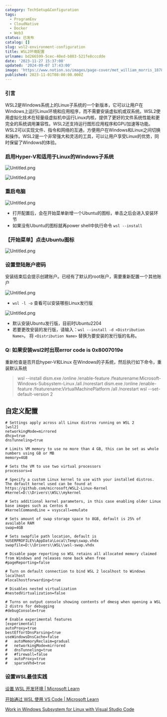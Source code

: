 ```yaml
---
category: TechSetup&Configuration
tags:
  - ProgramEnv
  - CloudNative
  - Docker
  - Web3
status: 已发布
catalog: []
slug: wsl2-environment-configuration
title: WSL2环境配置
urlname: bd266599-5cec-40ed-b803-521fe8cccdde
date: '2023-11-27 15:37:00'
updated: '2024-09-07 17:43:00'
image: 'https://www.notion.so/images/page-cover/met_william_morris_1878.jpg'
published: 2023-11-01T08:00:00.000Z
---
```


### 引言


WSL2是Windows系统上的Linux子系统的一个新版本，它可以让用户在Windows上运行Linux环境和应用程序，而不需要安装虚拟机或双系统。WSL2使用虚拟化技术在轻量级虚拟机中运行Linux内核，提供了更好的文件系统性能和更完全的系统调用兼容性。WSL2还支持运行图形应用程序和GPU加速等功能。WSL2可以实现文件、指令和网络的互通，方便用户在Windows和Linux之间切换和操作。WSL2是一个非常强大和灵活的工具，可以让用户享受Linux的优势，同时保留了Windows的体验。


### 启用Hyper-V和适用于Linux的Windows子系统


![Untitled.png](https://prod-files-secure.s3.us-west-2.amazonaws.com/5d24fe63-e567-4804-86f9-9fdc62e13082/62efe4d1-37d6-4606-a7b8-34dcd63ff38a/Untitled.png?X-Amz-Algorithm=AWS4-HMAC-SHA256&X-Amz-Content-Sha256=UNSIGNED-PAYLOAD&X-Amz-Credential=ASIAZI2LB466XUDGURHG%2F20250404%2Fus-west-2%2Fs3%2Faws4_request&X-Amz-Date=20250404T213434Z&X-Amz-Expires=3600&X-Amz-Security-Token=IQoJb3JpZ2luX2VjEKb%2F%2F%2F%2F%2F%2F%2F%2F%2F%2FwEaCXVzLXdlc3QtMiJHMEUCIQCEPGrLh4%2B4qfzCVfGGaf1JU%2BlM0Y8iWphrdxQeHmQIigIgJX%2BUIqxl1TnRmk1IfokiqEYtmBlLaiLG3Dwzf1XPLnUq%2FwMIHxAAGgw2Mzc0MjMxODM4MDUiDH9E7j2wvBmYQ%2BqGiyrcA05%2BE4R%2BuqKsOHkE%2BntI1kJgKRuoiGkXJZKUaFBmcPIeLnqQjcqx69ztSWQ6kJt2uBwSlKxjRtvRkS%2FcPxfGsnOQxOwLQsL%2BRBbRNBNsVK7L8f7ZoSiad4zVsI%2F8TTZvy7MA1qT4uYBu9mIqjHbHgDaHaQsb86XAcKgAkx8SkhB1nRPy7HDGJJWG9HZGb7LKnyHOr5Pj0QUBT%2B5r5NL48i%2FEOy00a1khughCgqj7iDc5GlTGkjRpVDcZ%2BnQhGRVcDOCbV6fXMKeyIWJLTcpqt%2Fn8utZLg%2BuH9OYw6wgDg7HuZJCMHNsfa2yYzteVGAplTCyNpd0FkLRr2tLKGAa14V1R6LzONi6I6pYczKgQWgsKfyJ4E5370w%2FpQ22o3GYQ%2BhbWbXuCl5xQ87S%2F4LAOyPHECW9TBXwZBlJpvjJcMIXBVIL9hF6T60SidtgUbhOvz57ojTPDM9aOaYa4i4WUzi8sUXtYAdkircSPsPLwSVkTz4CoRGKnF68WEBdRinh43QBZ06qZoabIZY7J9HDdpp0f%2FYx7ARKSci3r6oWFDjjJ5d8dMcxsTHCYyf3glu%2Fjal2V5suGZIMKISj%2FSoDF%2BpZp%2FaNPbFsgi6piBWP21%2FqLi5WlSDz0u4dfvUUNMJSgwb8GOqUBq8Jsm8d%2BP0aR2i1nBA%2FXi9Uz2bl6orizdDSJpAiiQUEqeh0Ei86Y%2BcRd01sf7wzykDqLHHhzt5P%2FqjoH7rI%2FwnbFFv%2BQHxjr7SV9KTKcICWbEgsFxZGum%2Fc%2BMb5Xp3x57toG1hda2ghEh0rDti%2BdsRBRyQ4GZ8cxAp52Nh1otNplXe451zO5coGSLPuGVvu6LA2zlBweZq6i9HLn4Ny6TT6Rj0jK&X-Amz-Signature=d0e3a8d2a65b08849bf5c24cb3262bbeeb5045e8dc76a5dd2c38cc28eeb7a31b&X-Amz-SignedHeaders=host&x-id=GetObject)


![Untitled.png](https://prod-files-secure.s3.us-west-2.amazonaws.com/5d24fe63-e567-4804-86f9-9fdc62e13082/74866fe6-9ce5-4055-94c5-4900f6f5ff8b/Untitled.png?X-Amz-Algorithm=AWS4-HMAC-SHA256&X-Amz-Content-Sha256=UNSIGNED-PAYLOAD&X-Amz-Credential=ASIAZI2LB466XUDGURHG%2F20250404%2Fus-west-2%2Fs3%2Faws4_request&X-Amz-Date=20250404T213434Z&X-Amz-Expires=3600&X-Amz-Security-Token=IQoJb3JpZ2luX2VjEKb%2F%2F%2F%2F%2F%2F%2F%2F%2F%2FwEaCXVzLXdlc3QtMiJHMEUCIQCEPGrLh4%2B4qfzCVfGGaf1JU%2BlM0Y8iWphrdxQeHmQIigIgJX%2BUIqxl1TnRmk1IfokiqEYtmBlLaiLG3Dwzf1XPLnUq%2FwMIHxAAGgw2Mzc0MjMxODM4MDUiDH9E7j2wvBmYQ%2BqGiyrcA05%2BE4R%2BuqKsOHkE%2BntI1kJgKRuoiGkXJZKUaFBmcPIeLnqQjcqx69ztSWQ6kJt2uBwSlKxjRtvRkS%2FcPxfGsnOQxOwLQsL%2BRBbRNBNsVK7L8f7ZoSiad4zVsI%2F8TTZvy7MA1qT4uYBu9mIqjHbHgDaHaQsb86XAcKgAkx8SkhB1nRPy7HDGJJWG9HZGb7LKnyHOr5Pj0QUBT%2B5r5NL48i%2FEOy00a1khughCgqj7iDc5GlTGkjRpVDcZ%2BnQhGRVcDOCbV6fXMKeyIWJLTcpqt%2Fn8utZLg%2BuH9OYw6wgDg7HuZJCMHNsfa2yYzteVGAplTCyNpd0FkLRr2tLKGAa14V1R6LzONi6I6pYczKgQWgsKfyJ4E5370w%2FpQ22o3GYQ%2BhbWbXuCl5xQ87S%2F4LAOyPHECW9TBXwZBlJpvjJcMIXBVIL9hF6T60SidtgUbhOvz57ojTPDM9aOaYa4i4WUzi8sUXtYAdkircSPsPLwSVkTz4CoRGKnF68WEBdRinh43QBZ06qZoabIZY7J9HDdpp0f%2FYx7ARKSci3r6oWFDjjJ5d8dMcxsTHCYyf3glu%2Fjal2V5suGZIMKISj%2FSoDF%2BpZp%2FaNPbFsgi6piBWP21%2FqLi5WlSDz0u4dfvUUNMJSgwb8GOqUBq8Jsm8d%2BP0aR2i1nBA%2FXi9Uz2bl6orizdDSJpAiiQUEqeh0Ei86Y%2BcRd01sf7wzykDqLHHhzt5P%2FqjoH7rI%2FwnbFFv%2BQHxjr7SV9KTKcICWbEgsFxZGum%2Fc%2BMb5Xp3x57toG1hda2ghEh0rDti%2BdsRBRyQ4GZ8cxAp52Nh1otNplXe451zO5coGSLPuGVvu6LA2zlBweZq6i9HLn4Ny6TT6Rj0jK&X-Amz-Signature=f36556f483394d0d18b13d8772bc7b4d90823d3e0dba62b5d6a3131036882170&X-Amz-SignedHeaders=host&x-id=GetObject)


### 重启电脑


![Untitled.png](https://prod-files-secure.s3.us-west-2.amazonaws.com/5d24fe63-e567-4804-86f9-9fdc62e13082/ed8ca255-2fda-4c1b-9b1a-f1896300e8e7/Untitled.png?X-Amz-Algorithm=AWS4-HMAC-SHA256&X-Amz-Content-Sha256=UNSIGNED-PAYLOAD&X-Amz-Credential=ASIAZI2LB466XUDGURHG%2F20250404%2Fus-west-2%2Fs3%2Faws4_request&X-Amz-Date=20250404T213434Z&X-Amz-Expires=3600&X-Amz-Security-Token=IQoJb3JpZ2luX2VjEKb%2F%2F%2F%2F%2F%2F%2F%2F%2F%2FwEaCXVzLXdlc3QtMiJHMEUCIQCEPGrLh4%2B4qfzCVfGGaf1JU%2BlM0Y8iWphrdxQeHmQIigIgJX%2BUIqxl1TnRmk1IfokiqEYtmBlLaiLG3Dwzf1XPLnUq%2FwMIHxAAGgw2Mzc0MjMxODM4MDUiDH9E7j2wvBmYQ%2BqGiyrcA05%2BE4R%2BuqKsOHkE%2BntI1kJgKRuoiGkXJZKUaFBmcPIeLnqQjcqx69ztSWQ6kJt2uBwSlKxjRtvRkS%2FcPxfGsnOQxOwLQsL%2BRBbRNBNsVK7L8f7ZoSiad4zVsI%2F8TTZvy7MA1qT4uYBu9mIqjHbHgDaHaQsb86XAcKgAkx8SkhB1nRPy7HDGJJWG9HZGb7LKnyHOr5Pj0QUBT%2B5r5NL48i%2FEOy00a1khughCgqj7iDc5GlTGkjRpVDcZ%2BnQhGRVcDOCbV6fXMKeyIWJLTcpqt%2Fn8utZLg%2BuH9OYw6wgDg7HuZJCMHNsfa2yYzteVGAplTCyNpd0FkLRr2tLKGAa14V1R6LzONi6I6pYczKgQWgsKfyJ4E5370w%2FpQ22o3GYQ%2BhbWbXuCl5xQ87S%2F4LAOyPHECW9TBXwZBlJpvjJcMIXBVIL9hF6T60SidtgUbhOvz57ojTPDM9aOaYa4i4WUzi8sUXtYAdkircSPsPLwSVkTz4CoRGKnF68WEBdRinh43QBZ06qZoabIZY7J9HDdpp0f%2FYx7ARKSci3r6oWFDjjJ5d8dMcxsTHCYyf3glu%2Fjal2V5suGZIMKISj%2FSoDF%2BpZp%2FaNPbFsgi6piBWP21%2FqLi5WlSDz0u4dfvUUNMJSgwb8GOqUBq8Jsm8d%2BP0aR2i1nBA%2FXi9Uz2bl6orizdDSJpAiiQUEqeh0Ei86Y%2BcRd01sf7wzykDqLHHhzt5P%2FqjoH7rI%2FwnbFFv%2BQHxjr7SV9KTKcICWbEgsFxZGum%2Fc%2BMb5Xp3x57toG1hda2ghEh0rDti%2BdsRBRyQ4GZ8cxAp52Nh1otNplXe451zO5coGSLPuGVvu6LA2zlBweZq6i9HLn4Ny6TT6Rj0jK&X-Amz-Signature=335db674ce4009961935594a67b7503b4eb50e0b628f4831def06c4e1b9c8776&X-Amz-SignedHeaders=host&x-id=GetObject)

- 打开配置后，会在开始菜单新增一个Ubuntu的图标，单击之后会进入安装环节
- 如果没有Ubuntu的图标就再power shell中执行命令 `wsl --install`

### 【开始菜单】点击Ubuntu图标


![Untitled.png](https://prod-files-secure.s3.us-west-2.amazonaws.com/5d24fe63-e567-4804-86f9-9fdc62e13082/d7415a12-f453-43fe-a604-a208d85638a3/Untitled.png?X-Amz-Algorithm=AWS4-HMAC-SHA256&X-Amz-Content-Sha256=UNSIGNED-PAYLOAD&X-Amz-Credential=ASIAZI2LB466XUDGURHG%2F20250404%2Fus-west-2%2Fs3%2Faws4_request&X-Amz-Date=20250404T213434Z&X-Amz-Expires=3600&X-Amz-Security-Token=IQoJb3JpZ2luX2VjEKb%2F%2F%2F%2F%2F%2F%2F%2F%2F%2FwEaCXVzLXdlc3QtMiJHMEUCIQCEPGrLh4%2B4qfzCVfGGaf1JU%2BlM0Y8iWphrdxQeHmQIigIgJX%2BUIqxl1TnRmk1IfokiqEYtmBlLaiLG3Dwzf1XPLnUq%2FwMIHxAAGgw2Mzc0MjMxODM4MDUiDH9E7j2wvBmYQ%2BqGiyrcA05%2BE4R%2BuqKsOHkE%2BntI1kJgKRuoiGkXJZKUaFBmcPIeLnqQjcqx69ztSWQ6kJt2uBwSlKxjRtvRkS%2FcPxfGsnOQxOwLQsL%2BRBbRNBNsVK7L8f7ZoSiad4zVsI%2F8TTZvy7MA1qT4uYBu9mIqjHbHgDaHaQsb86XAcKgAkx8SkhB1nRPy7HDGJJWG9HZGb7LKnyHOr5Pj0QUBT%2B5r5NL48i%2FEOy00a1khughCgqj7iDc5GlTGkjRpVDcZ%2BnQhGRVcDOCbV6fXMKeyIWJLTcpqt%2Fn8utZLg%2BuH9OYw6wgDg7HuZJCMHNsfa2yYzteVGAplTCyNpd0FkLRr2tLKGAa14V1R6LzONi6I6pYczKgQWgsKfyJ4E5370w%2FpQ22o3GYQ%2BhbWbXuCl5xQ87S%2F4LAOyPHECW9TBXwZBlJpvjJcMIXBVIL9hF6T60SidtgUbhOvz57ojTPDM9aOaYa4i4WUzi8sUXtYAdkircSPsPLwSVkTz4CoRGKnF68WEBdRinh43QBZ06qZoabIZY7J9HDdpp0f%2FYx7ARKSci3r6oWFDjjJ5d8dMcxsTHCYyf3glu%2Fjal2V5suGZIMKISj%2FSoDF%2BpZp%2FaNPbFsgi6piBWP21%2FqLi5WlSDz0u4dfvUUNMJSgwb8GOqUBq8Jsm8d%2BP0aR2i1nBA%2FXi9Uz2bl6orizdDSJpAiiQUEqeh0Ei86Y%2BcRd01sf7wzykDqLHHhzt5P%2FqjoH7rI%2FwnbFFv%2BQHxjr7SV9KTKcICWbEgsFxZGum%2Fc%2BMb5Xp3x57toG1hda2ghEh0rDti%2BdsRBRyQ4GZ8cxAp52Nh1otNplXe451zO5coGSLPuGVvu6LA2zlBweZq6i9HLn4Ny6TT6Rj0jK&X-Amz-Signature=719544cdfdf9ffb6372476e6f0aa3203c25183c5af71e86459f11788a1056c1a&X-Amz-SignedHeaders=host&x-id=GetObject)


### 设置登陆账户密码


安装结束后会提示创建账户。已经有了默认的root账户，需要重新配置一个其他账户


![Untitled.png](https://prod-files-secure.s3.us-west-2.amazonaws.com/5d24fe63-e567-4804-86f9-9fdc62e13082/bb38a6ce-031e-4122-9787-de509d2240bf/Untitled.png?X-Amz-Algorithm=AWS4-HMAC-SHA256&X-Amz-Content-Sha256=UNSIGNED-PAYLOAD&X-Amz-Credential=ASIAZI2LB466XUDGURHG%2F20250404%2Fus-west-2%2Fs3%2Faws4_request&X-Amz-Date=20250404T213434Z&X-Amz-Expires=3600&X-Amz-Security-Token=IQoJb3JpZ2luX2VjEKb%2F%2F%2F%2F%2F%2F%2F%2F%2F%2FwEaCXVzLXdlc3QtMiJHMEUCIQCEPGrLh4%2B4qfzCVfGGaf1JU%2BlM0Y8iWphrdxQeHmQIigIgJX%2BUIqxl1TnRmk1IfokiqEYtmBlLaiLG3Dwzf1XPLnUq%2FwMIHxAAGgw2Mzc0MjMxODM4MDUiDH9E7j2wvBmYQ%2BqGiyrcA05%2BE4R%2BuqKsOHkE%2BntI1kJgKRuoiGkXJZKUaFBmcPIeLnqQjcqx69ztSWQ6kJt2uBwSlKxjRtvRkS%2FcPxfGsnOQxOwLQsL%2BRBbRNBNsVK7L8f7ZoSiad4zVsI%2F8TTZvy7MA1qT4uYBu9mIqjHbHgDaHaQsb86XAcKgAkx8SkhB1nRPy7HDGJJWG9HZGb7LKnyHOr5Pj0QUBT%2B5r5NL48i%2FEOy00a1khughCgqj7iDc5GlTGkjRpVDcZ%2BnQhGRVcDOCbV6fXMKeyIWJLTcpqt%2Fn8utZLg%2BuH9OYw6wgDg7HuZJCMHNsfa2yYzteVGAplTCyNpd0FkLRr2tLKGAa14V1R6LzONi6I6pYczKgQWgsKfyJ4E5370w%2FpQ22o3GYQ%2BhbWbXuCl5xQ87S%2F4LAOyPHECW9TBXwZBlJpvjJcMIXBVIL9hF6T60SidtgUbhOvz57ojTPDM9aOaYa4i4WUzi8sUXtYAdkircSPsPLwSVkTz4CoRGKnF68WEBdRinh43QBZ06qZoabIZY7J9HDdpp0f%2FYx7ARKSci3r6oWFDjjJ5d8dMcxsTHCYyf3glu%2Fjal2V5suGZIMKISj%2FSoDF%2BpZp%2FaNPbFsgi6piBWP21%2FqLi5WlSDz0u4dfvUUNMJSgwb8GOqUBq8Jsm8d%2BP0aR2i1nBA%2FXi9Uz2bl6orizdDSJpAiiQUEqeh0Ei86Y%2BcRd01sf7wzykDqLHHhzt5P%2FqjoH7rI%2FwnbFFv%2BQHxjr7SV9KTKcICWbEgsFxZGum%2Fc%2BMb5Xp3x57toG1hda2ghEh0rDti%2BdsRBRyQ4GZ8cxAp52Nh1otNplXe451zO5coGSLPuGVvu6LA2zlBweZq6i9HLn4Ny6TT6Rj0jK&X-Amz-Signature=4c51deeee0758aa0ec3e57d3e0298d1a0e32ea8e48cfaa513e3d24e1948fb7eb&X-Amz-SignedHeaders=host&x-id=GetObject)

- `wsl -l -o` 查看可以安装哪些Linux发行版

![Untitled.png](https://prod-files-secure.s3.us-west-2.amazonaws.com/5d24fe63-e567-4804-86f9-9fdc62e13082/4b4e5e2f-4e13-4651-8884-559a62c38137/Untitled.png?X-Amz-Algorithm=AWS4-HMAC-SHA256&X-Amz-Content-Sha256=UNSIGNED-PAYLOAD&X-Amz-Credential=ASIAZI2LB466XUDGURHG%2F20250404%2Fus-west-2%2Fs3%2Faws4_request&X-Amz-Date=20250404T213434Z&X-Amz-Expires=3600&X-Amz-Security-Token=IQoJb3JpZ2luX2VjEKb%2F%2F%2F%2F%2F%2F%2F%2F%2F%2FwEaCXVzLXdlc3QtMiJHMEUCIQCEPGrLh4%2B4qfzCVfGGaf1JU%2BlM0Y8iWphrdxQeHmQIigIgJX%2BUIqxl1TnRmk1IfokiqEYtmBlLaiLG3Dwzf1XPLnUq%2FwMIHxAAGgw2Mzc0MjMxODM4MDUiDH9E7j2wvBmYQ%2BqGiyrcA05%2BE4R%2BuqKsOHkE%2BntI1kJgKRuoiGkXJZKUaFBmcPIeLnqQjcqx69ztSWQ6kJt2uBwSlKxjRtvRkS%2FcPxfGsnOQxOwLQsL%2BRBbRNBNsVK7L8f7ZoSiad4zVsI%2F8TTZvy7MA1qT4uYBu9mIqjHbHgDaHaQsb86XAcKgAkx8SkhB1nRPy7HDGJJWG9HZGb7LKnyHOr5Pj0QUBT%2B5r5NL48i%2FEOy00a1khughCgqj7iDc5GlTGkjRpVDcZ%2BnQhGRVcDOCbV6fXMKeyIWJLTcpqt%2Fn8utZLg%2BuH9OYw6wgDg7HuZJCMHNsfa2yYzteVGAplTCyNpd0FkLRr2tLKGAa14V1R6LzONi6I6pYczKgQWgsKfyJ4E5370w%2FpQ22o3GYQ%2BhbWbXuCl5xQ87S%2F4LAOyPHECW9TBXwZBlJpvjJcMIXBVIL9hF6T60SidtgUbhOvz57ojTPDM9aOaYa4i4WUzi8sUXtYAdkircSPsPLwSVkTz4CoRGKnF68WEBdRinh43QBZ06qZoabIZY7J9HDdpp0f%2FYx7ARKSci3r6oWFDjjJ5d8dMcxsTHCYyf3glu%2Fjal2V5suGZIMKISj%2FSoDF%2BpZp%2FaNPbFsgi6piBWP21%2FqLi5WlSDz0u4dfvUUNMJSgwb8GOqUBq8Jsm8d%2BP0aR2i1nBA%2FXi9Uz2bl6orizdDSJpAiiQUEqeh0Ei86Y%2BcRd01sf7wzykDqLHHhzt5P%2FqjoH7rI%2FwnbFFv%2BQHxjr7SV9KTKcICWbEgsFxZGum%2Fc%2BMb5Xp3x57toG1hda2ghEh0rDti%2BdsRBRyQ4GZ8cxAp52Nh1otNplXe451zO5coGSLPuGVvu6LA2zlBweZq6i9HLn4Ny6TT6Rj0jK&X-Amz-Signature=081e8a74f696be1c069a2cc62dc787a3d1b847d2a83a0efabea992a57c328b99&X-Amz-SignedHeaders=host&x-id=GetObject)

- 默认安装Ubuntu发行版，目前时Ubuntu2204
- 若要更改安装的发行版，请输入：`wsl --install -d <Distribution Name>`。 将 `<Distribution Name>` 替换为要安装的发行版的名称。

### Q: 如果安装wsl2时出现error code is 0x8007019e


重新检查是否开启hyper-V和Linux 在Windows的子系统，然后执行如下命令，重装默认系统

> wsl --install
> dism.exe /online /enable-feature /featurename:Microsoft-Windows-Subsystem-Linux /all /norestart
> dism.exe /online /enable-feature /featurename:VirtualMachinePlatform /all /norestart
> wsl --set-default-version 2

## 自定义配置


```shell
# Settings apply across all Linux distros running on WSL 2
[wsl2]
networkingMode=mirrored
dhcp=true
dnsTunneling=true

# Limits VM memory to use no more than 4 GB, this can be set as whole numbers using GB or MB
memory=4GB 

# Sets the VM to use two virtual processors
processors=4

# Specify a custom Linux kernel to use with your installed distros. The default kernel used can be found at https://github.com/microsoft/WSL2-Linux-Kernel
#kernel=D:\\Drivers\\WSL\\mykernel

# Sets additional kernel parameters, in this case enabling older Linux base images such as Centos 6
#kernelCommandLine = vsyscall=emulate

# Sets amount of swap storage space to 8GB, default is 25% of available RAM
swap=4GB

# Sets swapfile path location, default is %USERPROFILE%\AppData\Local\Temp\swap.vhdx
swapfile=D:\\Drivers\\WSL\\wsl-swap.vhdx

# Disable page reporting so WSL retains all allocated memory claimed from Windows and releases none back when free
#pageReporting=false

# Turn on default connection to bind WSL 2 localhost to Windows localhost
#localhostforwarding=true

# Disables nested virtualization
#nestedVirtualization=false

# Turns on output console showing contents of dmesg when opening a WSL 2 distro for debugging
#debugConsole=true

# Enable experimental features
[experimental]
autoProxy=true
bestEffortDnsParsing=true
useWindowsDnsCache=false
#   autoMemoryReclaim=gradual
#   networkingMode=mirrored
#   dnsTunneling=true
#   #firewall=false
#   autoProxy=true
#   sparseVhd=true
```


### 设置WSL最佳实践


[设置 WSL 开发环境 | Microsoft Learn](https://learn.microsoft.com/zh-cn/windows/wsl/setup/environment#set-up-your-linux-username-and-password)


[开始通过 WSL 使用 VS Code | Microsoft Learn](https://learn.microsoft.com/zh-cn/windows/wsl/tutorials/wsl-vscode)


[Work in Windows Subsystem for Linux with Visual Studio Code](https://code.visualstudio.com/docs/remote/wsl-tutorial)

